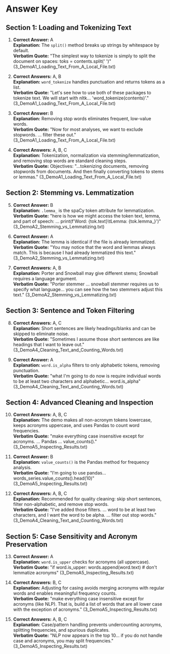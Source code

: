 # Answer Key

## Section 1: Loading and Tokenizing Text

1. **Correct Answer:** A  
**Explanation:** The `split()` method breaks up strings by whitespace by default.  
**Verbatim Quote:** "The simplest way to tokenize is simply to split the document on spaces: toks = contents.split(' ')" (3_DemoA1_Loading_Text_From_A_Local_File.txt)

2. **Correct Answers:** A, B  
**Explanation:** `word_tokenize` handles punctuation and returns tokens as a list.  
**Verbatim Quote:** "Let's see how to use both of these packages to tokenize text. We will start with nltk... 'word_tokenize(contents)'." (3_DemoA1_Loading_Text_From_A_Local_File.txt)

3. **Correct Answer:** B  
**Explanation:** Removing stop words eliminates frequent, low-value words.  
**Verbatim Quote:** "Now for most analyses, we want to exclude stopwords. ... filter these out." (3_DemoA1_Loading_Text_From_A_Local_File.txt)

4. **Correct Answers:** A, B, C  
**Explanation:** Tokenization, normalization via stemming/lemmatization, and removing stop words are standard cleaning steps.  
**Verbatim Quote:** Objectives: "...tokenizing documents, removing stopwords from documents. And then finally converting tokens to stems or lemmas." (3_DemoA1_Loading_Text_From_A_Local_File.txt)

## Section 2: Stemming vs. Lemmatization

5. **Correct Answer:** B  
**Explanation:** `.lemma_` is the spaCy token attribute for lemmatization.  
**Verbatim Quote:** "here is how we might access the token text, lemma, and part of speech: ... print(f'Word: {tok.text}\tLemma: {tok.lemma_}')" (3_DemoA2_Stemming_vs_Lemmatizing.txt)

6. **Correct Answer:** A  
**Explanation:** The lemma is identical if the file is already lemmatized.  
**Verbatim Quote:** "You may notice that the word and lemmas always match. This is because I had already lemmatized this text." (3_DemoA2_Stemming_vs_Lemmatizing.txt)

7. **Correct Answers:** A, B  
**Explanation:** Porter and Snowball may give different stems; Snowball requires a language argument.  
**Verbatim Quote:** "Porter stemmer ... snowball stemmer requires us to specify what language... you can see how the two stemmers adjust this text." (3_DemoA2_Stemming_vs_Lemmatizing.txt)

## Section 3: Sentence and Token Filtering

8. **Correct Answers:** A, C  
**Explanation:** Short sentences are likely headings/blanks and can be skipped to eliminate noise.  
**Verbatim Quote:** "Sometimes I assume those short sentences are like headings that I want to leave out." (3_DemoA4_Cleaning_Text_and_Counting_Words.txt)

9. **Correct Answer:** A  
**Explanation:** `word.is_alpha` filters to only alphabetic tokens, removing punctuation.  
**Verbatim Quote:** "what I'm going to do now is require individual words to be at least two characters and alphabetic... word.is_alpha" (3_DemoA4_Cleaning_Text_and_Counting_Words.txt)

## Section 4: Advanced Cleaning and Inspection

10. **Correct Answers:** A, B, C  
**Explanation:** The demo makes all non-acronym tokens lowercase, keeps acronyms uppercase, and uses Pandas to count word frequencies.  
**Verbatim Quote:** "make everything case insensitive except for acronyms. ... Pandas ... value_counts()." (3_DemoA5_Inspecting_Results.txt)

11. **Correct Answer:** B  
**Explanation:** `value_counts()` is the Pandas method for frequency analysis.  
**Verbatim Quote:** "I'm going to use pandas... words_series.value_counts().head(10)" (3_DemoA5_Inspecting_Results.txt)

12. **Correct Answers:** A, B, C  
**Explanation:** Recommended for quality cleaning: skip short sentences, filter non-alphabetic, and remove stop words.  
**Verbatim Quote:** "I've added those filters. ... word to be at least two characters, and I want the word to be alpha. ... filter out stop words." (3_DemoA4_Cleaning_Text_and_Counting_Words.txt)

## Section 5: Case Sensitivity and Acronym Preservation

13. **Correct Answer:** A  
**Explanation:** `word.is_upper` checks for acronyms (all uppercase).  
**Verbatim Quote:** "if word.is_upper: words.append(word.text) # don't lemmatize acronyms" (3_DemoA5_Inspecting_Results.txt)

14. **Correct Answers:** B, C  
**Explanation:** Adjusting for casing avoids merging acronyms with regular words and enables meaningful frequency counts.  
**Verbatim Quote:** "make everything case insensitive except for acronyms (like NLP). That is, build a list of words that are all lower case with the exception of acronyms." (3_DemoA5_Inspecting_Results.txt)

15. **Correct Answers:** A, B, C  
**Explanation:** Case/pattern handling prevents undercounting acronyms, splitting frequencies, and spurious duplicates.  
**Verbatim Quote:** "NLP now appears in the top 10... if you do not handle case and acronyms, you may split frequencies." (3_DemoA5_Inspecting_Results.txt)
